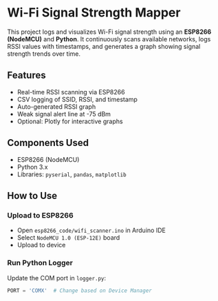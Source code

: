 # Wi-Fi Signal Strength Mapper

This project logs and visualizes Wi-Fi signal strength using an **ESP8266 (NodeMCU)** and **Python**. It continuously scans available networks, logs RSSI values with timestamps, and generates a graph showing signal strength trends over time.

## Features
- Real-time RSSI scanning via ESP8266
- CSV logging of SSID, RSSI, and timestamp
- Auto-generated RSSI graph
- Weak signal alert line at -75 dBm
- Optional: Plotly for interactive graphs

## Components Used
- ESP8266 (NodeMCU)
- Python 3.x
- Libraries: `pyserial`, `pandas`, `matplotlib`

## How to Use

### Upload to ESP8266
- Open `esp8266_code/wifi_scanner.ino` in Arduino IDE
- Select `NodeMCU 1.0 (ESP-12E)` board
- Upload to device

### Run Python Logger
Update the COM port in `logger.py`:
```python
PORT = 'COMX'  # Change based on Device Manager
